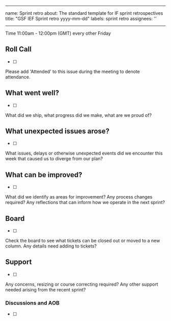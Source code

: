 
---
name: Sprint retro
about: The standard template for IF sprint retrospectives
title: "GSF IEF Sprint retro yyyy-mm-dd"
labels: sprint retro
assignees: ''

---

Time 11:00am - 12:00pm (GMT) every other Friday

## Roll Call
- [ ] 
Please add 'Attended' to this issue during the meeting to denote attendance.

## What went well?
- [ ] 
What did we ship, what progress did we make, what are we proud of?

## What unexpected issues arose?
- [ ] 
What issues, delays or otherwise unexpected events did we encounter this week that caused us to diverge from our plan?

## What can be improved?
- [ ] 
What did we identify as areas for improvement? Any process changes required? Any reflections that can inform how we operate in the next sprint?

## Board
- [ ] 
Check the board to see what tickets can be closed out or moved to a new column. Any details need adding to tickets?

## Support
- [ ] 
Any concerns, resizing or course correcting required? Any other support needed arising from the recent sprint?

### Discussions and AOB
- [ ] 
